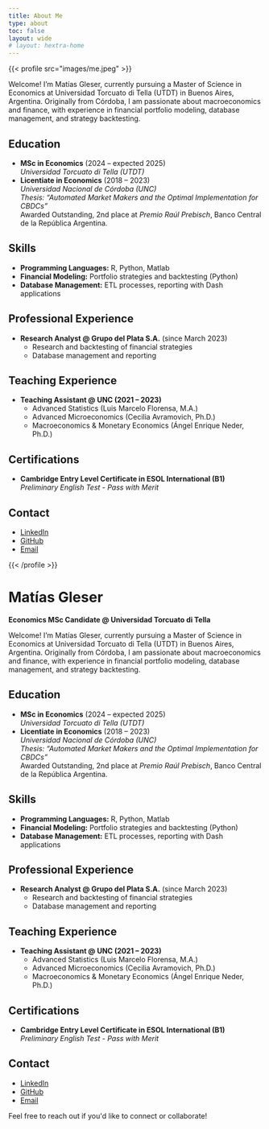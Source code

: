 ```yaml
---
title: About Me
type: about
toc: false
layout: wide
# layout: hextra-home
---
```


{{< profile src="images/me.jpeg" >}}

<!-- Economist from Córdoba, Argentina. -->

<!-- This is the about page. -->

Welcome! I’m Matías Gleser, currently pursuing a Master of Science in Economics at Universidad Torcuato di Tella (UTDT) in Buenos Aires, Argentina. Originally from Córdoba, I am passionate about macroeconomics and finance, with experience in financial portfolio modeling, database management, and strategy backtesting.

## Education
- **MSc in Economics** (2024 – expected 2025)  
  *Universidad Torcuato di Tella (UTDT)*
- **Licentiate in Economics** (2018 – 2023)  
  *Universidad Nacional de Córdoba (UNC)*  
  *Thesis: “Automated Market Makers and the Optimal Implementation for CBDCs”*  
  Awarded Outstanding, 2nd place at *Premio Raúl Prebisch*, Banco Central de la República Argentina.

## Skills
- **Programming Languages:** R, Python, Matlab  
- **Financial Modeling:** Portfolio strategies and backtesting (Python)  
- **Database Management:** ETL processes, reporting with Dash applications  

## Professional Experience
- **Research Analyst @ Grupo del Plata S.A.** (since March 2023)  
  - Research and backtesting of financial strategies  
  - Database management and reporting

## Teaching Experience
- **Teaching Assistant @ UNC (2021 – 2023)**  
  - Advanced Statistics (Luis Marcelo Florensa, M.A.)  
  - Advanced Microeconomics (Cecilia Avramovich, Ph.D.)  
  - Macroeconomics & Monetary Economics (Ángel Enrique Neder, Ph.D.)  

## Certifications
- **Cambridge Entry Level Certificate in ESOL International (B1)**  
  *Preliminary English Test - Pass with Merit*

## Contact
- [LinkedIn](https://ar.linkedin.com/in/matias-gleser-484968169)  
- [GitHub](https://github.com/matiasgleser)  
- [Email](mailto:mgleser@mail.utdt.edu)



{{< /profile >}}


# Matías Gleser

**Economics MSc Candidate @ Universidad Torcuato di Tella**

<!-- ![landscape](images/me.jpeg) -->

Welcome! I’m Matías Gleser, currently pursuing a Master of Science in Economics at Universidad Torcuato di Tella (UTDT) in Buenos Aires, Argentina. Originally from Córdoba, I am passionate about macroeconomics and finance, with experience in financial portfolio modeling, database management, and strategy backtesting.

## Education
- **MSc in Economics** (2024 – expected 2025)  
  *Universidad Torcuato di Tella (UTDT)*
- **Licentiate in Economics** (2018 – 2023)  
  *Universidad Nacional de Córdoba (UNC)*  
  *Thesis: “Automated Market Makers and the Optimal Implementation for CBDCs”*  
  Awarded Outstanding, 2nd place at *Premio Raúl Prebisch*, Banco Central de la República Argentina.

## Skills
- **Programming Languages:** R, Python, Matlab  
- **Financial Modeling:** Portfolio strategies and backtesting (Python)  
- **Database Management:** ETL processes, reporting with Dash applications  

## Professional Experience
- **Research Analyst @ Grupo del Plata S.A.** (since March 2023)  
  - Research and backtesting of financial strategies  
  - Database management and reporting

## Teaching Experience
- **Teaching Assistant @ UNC (2021 – 2023)**  
  - Advanced Statistics (Luis Marcelo Florensa, M.A.)  
  - Advanced Microeconomics (Cecilia Avramovich, Ph.D.)  
  - Macroeconomics & Monetary Economics (Ángel Enrique Neder, Ph.D.)  

## Certifications
- **Cambridge Entry Level Certificate in ESOL International (B1)**  
  *Preliminary English Test - Pass with Merit*

## Contact
- [LinkedIn](https://ar.linkedin.com/in/matias-gleser-484968169)  
- [GitHub](https://github.com/matiasgleser)  
- [Email](mailto:mgleser@mail.utdt.edu)

Feel free to reach out if you'd like to connect or collaborate!

